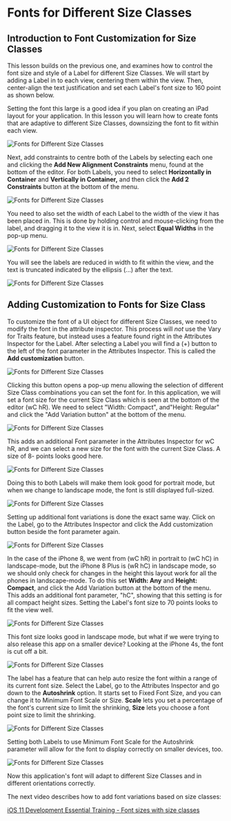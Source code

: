 # Fonts for Different Size Classes

## Introduction to Font Customization for Size Classes

This lesson builds on the previous one, and examines how to control the font size and style of a Label for different Size Classes.  We will start by adding a Label in to each view, centering them within the view.  Then, center-align the text justification and set each Label's font size to 160 point as shown below.

Setting the font this large is a good idea if you plan on creating an iPad layout for your application.  In this lesson you will learn how to create fonts that are adaptive to different Size Classes, downsizing the font to fit within each view.

![Fonts for Different Size Classes](/mad9137/assets/img/SizeClassFonts_01.png)

Next, add constraints to centre both of the Labels by selecting each one and clicking the **Add New Alignment Constraints** menu, found at the bottom of the editor.  For both Labels, you need to select **Horizontally in Container** and **Vertically in Container,** and then click the **Add 2 Constraints** button at the bottom of the menu.

![Fonts for Different Size Classes](/mad9137/assets/img/SizeClassFonts_02.png)

You need to also set the width of each Label to the width of the view it has been placed in.  This is done by holding control and mouse-clicking from the label, and dragging it to the view it is in. Next, select **Equal Widths** in the pop-up menu.

![Fonts for Different Size Classes](/mad9137/assets/img/SizeClassFonts_03.png)

You will see the labels are reduced in width to fit within the view, and the text is truncated indicated by the ellipsis (...) after the text.

![Fonts for Different Size Classes](/mad9137/assets/img/SizeClassFonts_04.png)

## Adding Customization to Fonts for Size Class

To customize the font of a UI object for different Size Classes, we need to modify the font in the attribute inspector.  This process will *not* use the Vary for Traits feature, but instead uses a feature found right in the Attributes Inspector for the Label.  After selecting a Label you will find a (+) button to the left of the font parameter in the Attributes Inspector.  This is called the **Add customization** button.

![Fonts for Different Size Classes](/mad9137/assets/img/SizeClassFonts_05.png)

Clicking this button opens a pop-up menu allowing the selection of different Size Class combinations you can set the font for.  In this application, we will set a font size for the current Size Class which is seen at the bottom of the editor (wC hR). We need to select "Width: Compact", and"Height: Regular" and click the "Add Variation button" at the bottom of the menu.

![Fonts for Different Size Classes](/mad9137/assets/img/SizeClassFonts_06.png)

This adds an additional Font parameter in the Attributes Inspector for wC hR, and we can select a new size for the font with the current Size Class.  A size of 8- points looks good here.

![Fonts for Different Size Classes](/mad9137/assets/img/SizeClassFonts_07.png)

Doing this to both Labels will make them look good for portrait mode, but when we change to landscape mode, the font is still displayed full-sized.

![Fonts for Different Size Classes](/mad9137/assets/img/SizeClassFonts_08.png)

Setting up additional font variations is done the exact same way.  Click on the Label, go to the Attributes Inspector and click the Add customization button beside the font parameter again.

![Fonts for Different Size Classes](/mad9137/assets/img/SizeClassFonts_09.png)

In the case of the iPhone 8,  we went from (wC hR) in portrait to (wC hC) in landscape-mode, but the iPhone 8 Plus is (wR hC) in landscape mode, so we should only check for changes in the height this layout work for all the phones in landscape-mode.  To do this set **Width: Any** and **Height: Compact**, and click the Add Variation button at the bottom of the menu.  This adds an additional font parameter, "hC", showing that this setting is for all compact height sizes.  Setting the Label's font size to 70 points looks to fit the view well.

![Fonts for Different Size Classes](/mad9137/assets/img/SizeClassFonts_10.png)

This font size looks good in landscape mode, but what if we were trying to also release this app on a smaller device?  Looking at the iPhone 4s, the font is cut off a bit.

![Fonts for Different Size Classes](/mad9137/assets/img/SizeClassFonts_11.png)

The label has a feature that can help auto resize the font within a range of its current font size.  Select the Label, go to the Attributes Inspector and go down to the **Autoshrink** option.  It starts set to Fixed Font Size, and you can change it to Minimum Font Scale or Size.  **Scale** lets you set a percentage of the font's current size to limit the shrinking, **Size** lets you choose a font point size to limit the shrinking.

![Fonts for Different Size Classes](/mad9137/assets/img/SizeClassFonts_12.png)

Setting both Labels to use Minimum Font Scale for the Autoshrink parameter will allow for the font to display correctly on smaller devices, too.

![Fonts for Different Size Classes](/mad9137/assets/img/SizeClassFonts_13.png)

Now this application's font will adapt to different Size Classes and in different orientations correctly.

The next video describes how to add font variations based on size classes:

[iOS 11 Development Essential Training - Font sizes with size classes](https://www.lynda.com/iOS-tutorials/Font-sizes-size-classes/597991/674018-4.html)
